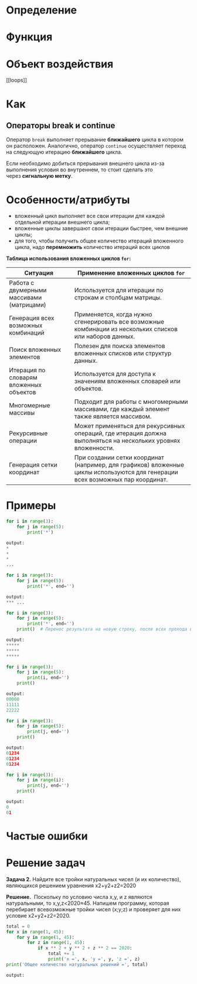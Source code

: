# Определение

# Функция

# Объект воздействия

[[loops]]
# Как

## Операторы break и continue
Оператор `break` выполняет прерывание **ближайшего** цикла в котором он расположен. Аналогично, оператор `continue` осуществляет переход на следующую итерацию **ближайшего** цикла.

Если необходимо добиться прерывания внешнего цикла из-за выполнения условия во внутреннем, то стоит сделать это через **сигнальную метку**.
# Особенности/атрибуты
- вложенный цикл выполняет все свои итерации для каждой отдельной итерации внешнего цикла;
- вложенные циклы завершают свои итерации быстрее, чем внешние циклы;
- для того, чтобы получить общее количество итераций вложенного цикла, надо **перемножить** количество итераций всех циклов


**Таблица использования вложенных циклов `for`:**

| Ситуация                                  | Применение вложенных циклов `for`                                                                                              |
| ----------------------------------------- | ------------------------------------------------------------------------------------------------------------------------------ |
| Работа с двумерными массивами (матрицами) | Используется для итерации по строкам и столбцам матрицы.                                                                       |
| Генерация всех возможных комбинаций       | Применяется, когда нужно сгенерировать все возможные комбинации из нескольких списков или наборов данных.                      |
| Поиск вложенных элементов                 | Полезен для поиска элементов вложенных списков или структур данных.                                                            |
| Итерация по словарям вложенных объектов   | Используется для доступа к значениям вложенных словарей или объектов.                                                          |
| Многомерные массивы                       | Подходит для работы с многомерными массивами, где каждый элемент также является массивом.                                      |
| Рекурсивные операции                      | Может применяться для рекурсивных операций, где итерация должна выполняться на нескольких уровнях вложенности.                 |
| Генерация сетки координат                 | При создании сетки координат (например, для графиков) вложенные циклы используются для генерации всех возможных пар координат. |
# Примеры

```python
for i in range(3):
	for j in range(5):
		print('*')

output:
*
*
*
...
```

```python
for i in range(3):
	for j in range(5):
		print('*', end='')

output:
*** ...
```

```python
for i in range(3):
	for j in range(5):
		print('*', end='')
	print()  # Перенос результата на новую строку, после всех прохода всех итераций во вложенном скрипте. 'Таблица' 3x5

output:
*****
*****
*****
```

```python
for i in range(3):
	for j in range(5):
		print(i, end='')
	print()

output:
00000
11111
22222
```

```python
for i in range(3):
	for j in range(5):
		print(j, end='')
	print()

output:
01234
01234
01234
```

```python
for i in range(3):
	for j in range(i):
		print(j, end='')
	print()

output:
0
01
```


# Частые ошибки

# Решение задач

**Задача 2.** Найдите все тройки натуральных чисел (и их количество), являющихся решением уравнения x2+y2+z2=2020

**Решение.**  Поскольку по условию числа x,y, и z являются натуральными, то x,y,z<2020≈45. Напишем программу, которая перебирает всевозможные тройки чисел (x;y;z) и проверяет для них условие x2+y2+z2=2020.

```python
total = 0
for x in range(1, 45):
    for y in range(1, 45):
        for z in range(1, 45):
            if x ** 2 + y ** 2 + z ** 2 == 2020:
                total += 1
                print('x =', x, 'y =', y, 'z =', z)
print('Общее количество натуральных решений =', total)

output:
```